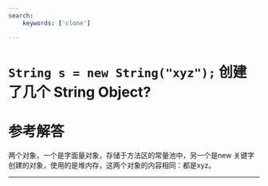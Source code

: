 ```yaml
---
search:
    keywords: ['clone']

---
```



# `String s = new String("xyz");` 创建了几个 String Object? 

# 参考解答

两个对象，一个是字面量对象，存储于方法区的常量池中，另一个是new 关键字创建的对象，使用的是堆内存，这两个对象的内容相同：都是xyz。

---
